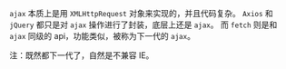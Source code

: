 `ajax` 本质上是用 `XMLHttpRequest` 对象来实现的，并且代码复杂。
`Axios` 和 `jQuery` 都只是对 `ajax` 操作进行了封装，底层上还是 `ajax`。
而 `fetch` 则是和 `ajax` 同级的 api，功能类似，被称为下一代的 `ajax`。

注：既然都下一代了，自然是不兼容 IE。